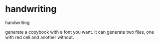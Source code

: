 # handwriting
handwriting

generate a copybook with a font you want.
it can generate two files, one with red cell and another without.
